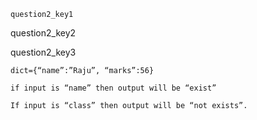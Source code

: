 ```ngMeta
question2_key1
```

question2_key2




question2_key3


```
dict={“name”:”Raju”, “marks”:56}
```
```
if input is “name” then output will be “exist”

If input is “class” then output will be “not exists”.
```
